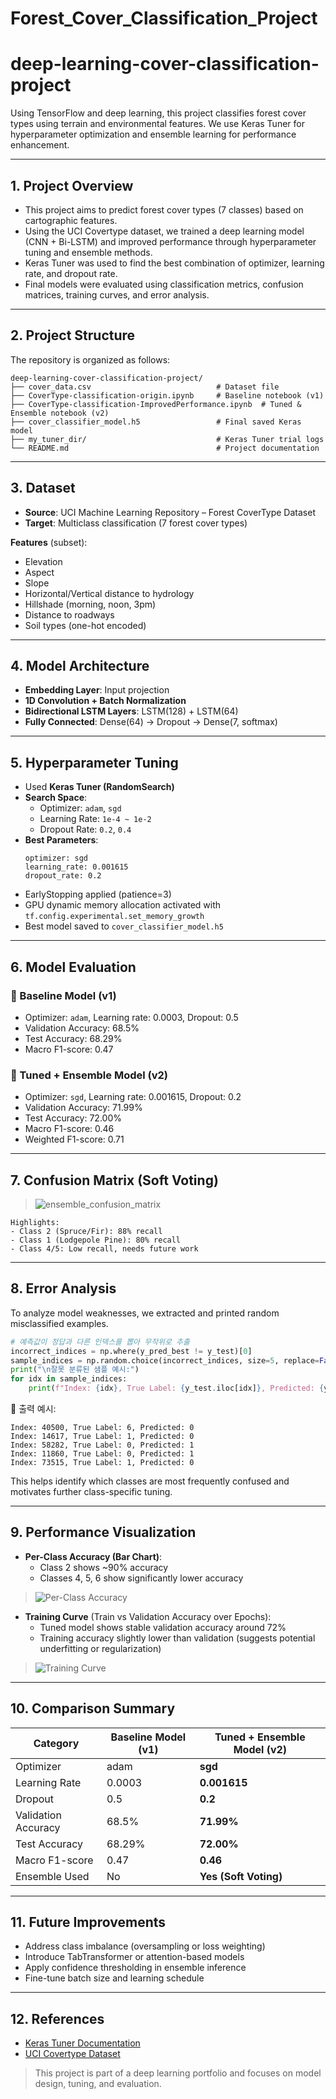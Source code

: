 # Forest_Cover_Classification_Project

# deep-learning-cover-classification-project

Using TensorFlow and deep learning, this project classifies forest cover types using terrain and environmental features. We use Keras Tuner for hyperparameter optimization and ensemble learning for performance enhancement.

---

## 1. Project Overview

- This project aims to predict forest cover types (7 classes) based on cartographic features.
- Using the UCI Covertype dataset, we trained a deep learning model (CNN + Bi-LSTM) and improved performance through hyperparameter tuning and ensemble methods.
- Keras Tuner was used to find the best combination of optimizer, learning rate, and dropout rate.
- Final models were evaluated using classification metrics, confusion matrices, training curves, and error analysis.

---

## 2. Project Structure

The repository is organized as follows:

```
deep-learning-cover-classification-project/
├── cover_data.csv                            # Dataset file
├── CoverType-classification-origin.ipynb     # Baseline notebook (v1)
├── CoverType-classification-ImprovedPerformance.ipynb  # Tuned & Ensemble notebook (v2)
├── cover_classifier_model.h5                 # Final saved Keras model
├── my_tuner_dir/                             # Keras Tuner trial logs
└── README.md                                 # Project documentation
```

---

## 3. Dataset

- **Source**: UCI Machine Learning Repository – Forest CoverType Dataset
- **Target**: Multiclass classification (7 forest cover types)

**Features** (subset):
- Elevation
- Aspect
- Slope
- Horizontal/Vertical distance to hydrology
- Hillshade (morning, noon, 3pm)
- Distance to roadways
- Soil types (one-hot encoded)

---

## 4. Model Architecture

- **Embedding Layer**: Input projection
- **1D Convolution + Batch Normalization**
- **Bidirectional LSTM Layers**: LSTM(128) + LSTM(64)
- **Fully Connected**: Dense(64) → Dropout → Dense(7, softmax)

---

## 5. Hyperparameter Tuning

- Used **Keras Tuner (RandomSearch)**
- **Search Space**:
  - Optimizer: `adam`, `sgd`
  - Learning Rate: `1e-4 ~ 1e-2`
  - Dropout Rate: `0.2`, `0.4`
- **Best Parameters**:
  ```
  optimizer: sgd
  learning_rate: 0.001615
  dropout_rate: 0.2
  ```
- EarlyStopping applied (patience=3)
- GPU dynamic memory allocation activated with `tf.config.experimental.set_memory_growth`
- Best model saved to `cover_classifier_model.h5`

---

## 6. Model Evaluation

### 📌 Baseline Model (v1)
- Optimizer: `adam`, Learning rate: 0.0003, Dropout: 0.5
- Validation Accuracy: 68.5%
- Test Accuracy: 68.29%
- Macro F1-score: 0.47

### 📌 Tuned + Ensemble Model (v2)
- Optimizer: `sgd`, Learning rate: 0.001615, Dropout: 0.2
- Validation Accuracy: 71.99%
- Test Accuracy: 72.00%
- Macro F1-score: 0.46
- Weighted F1-score: 0.71

---

## 7. Confusion Matrix (Soft Voting)

> ![ensemble_confusion_matrix](images/ensemble_confusion_matrix.png)

```
Highlights:
- Class 2 (Spruce/Fir): 88% recall
- Class 1 (Lodgepole Pine): 80% recall
- Class 4/5: Low recall, needs future work
```

---

## 8. Error Analysis

To analyze model weaknesses, we extracted and printed random misclassified examples.

```python
# 예측값이 정답과 다른 인덱스를 뽑아 무작위로 추출
incorrect_indices = np.where(y_pred_best != y_test)[0]
sample_indices = np.random.choice(incorrect_indices, size=5, replace=False)
print("\n잘못 분류된 샘플 예시:")
for idx in sample_indices:
    print(f"Index: {idx}, True Label: {y_test.iloc[idx]}, Predicted: {y_pred_best[idx]}")
```

📌 출력 예시:
```
Index: 40500, True Label: 6, Predicted: 0
Index: 14617, True Label: 1, Predicted: 0
Index: 58282, True Label: 0, Predicted: 1
Index: 11860, True Label: 0, Predicted: 1
Index: 73515, True Label: 1, Predicted: 0
```

This helps identify which classes are most frequently confused and motivates further class-specific tuning.

---

## 9. Performance Visualization

- **Per-Class Accuracy (Bar Chart)**:
  - Class 2 shows ~90% accuracy
  - Classes 4, 5, 6 show significantly lower accuracy

> ![Per-Class Accuracy](images/per_class_accuracy.png)

- **Training Curve** (Train vs Validation Accuracy over Epochs):
  - Tuned model shows stable validation accuracy around 72%
  - Training accuracy slightly lower than validation (suggests potential underfitting or regularization)

> ![Training Curve](images/training_curve.png)

---

## 10. Comparison Summary

| Category             | Baseline Model (v1) | Tuned + Ensemble Model (v2) |
|----------------------|----------------------|-------------------------------|
| Optimizer            | adam                 | **sgd**                      |
| Learning Rate        | 0.0003               | **0.001615**                 |
| Dropout              | 0.5                  | **0.2**                      |
| Validation Accuracy  | 68.5%                | **71.99%**                   |
| Test Accuracy        | 68.29%               | **72.00%**                   |
| Macro F1-score       | 0.47                 | **0.46**                     |
| Ensemble Used        | No                   | **Yes (Soft Voting)**        |

---

## 11. Future Improvements

- Address class imbalance (oversampling or loss weighting)
- Introduce TabTransformer or attention-based models
- Apply confidence thresholding in ensemble inference
- Fine-tune batch size and learning schedule

---

## 12. References

- [Keras Tuner Documentation](https://keras.io/keras_tuner/)
- [UCI Covertype Dataset](https://archive.ics.uci.edu/ml/datasets/covertype)

> This project is part of a deep learning portfolio and focuses on model design, tuning, and evaluation.
